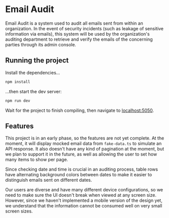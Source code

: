 # Email Audit

Email Audit is a system used to audit all emails sent from within an organization.
In the event of security incidents (such as leakage of sensitive information via emails), this system will be used by the organization's auditing department to retrieve and verify the emails of the concerning parties through its admin console.

## Running the project

Install the dependencies...

```bash
npm install
```

...then start the dev server:

```bash
npm run dev
```

Wait for the project to finish compiling, then navigate to [localhost:5050](http://localhost:5050).

## Features

This project is in an early phase, so the features are not yet complete. At the moment, it will display mocked email data from `fake-data.ts` to simulate an API response. It also doesn't have any kind of pagination at the moment, but we plan to support it in the future, as well as allowing the user to set how many items to show per page.

Since checking date and time is crucial in an auditing process, table rows have alternating background colors between dates to make it easier to distinguish emails sent on different dates.

Our users are diverse and have many different device configurations, so we need to make sure the UI doesn't break when viewed at any screen size. However, since we haven't implemented a mobile version of the design yet, we understand that the information cannot be consumed well on very small screen sizes.
